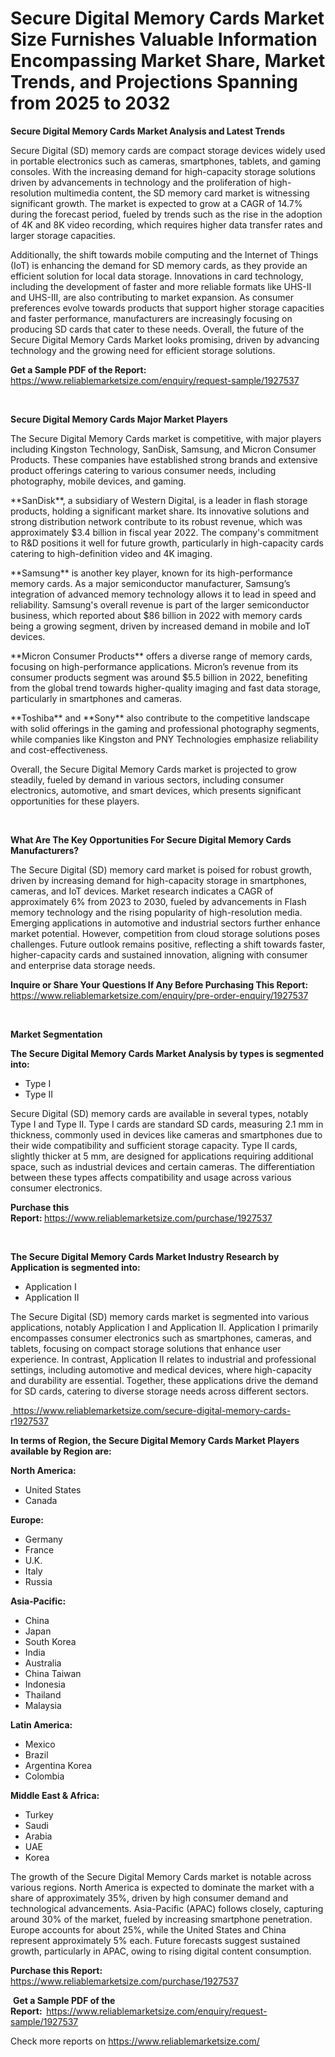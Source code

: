<p><h1>Secure Digital Memory Cards Market Size Furnishes Valuable Information Encompassing Market Share, Market Trends, and Projections Spanning from 2025 to 2032</h1></p><p><strong>Secure Digital Memory Cards Market Analysis and Latest Trends</strong></p>
<p><p>Secure Digital (SD) memory cards are compact storage devices widely used in portable electronics such as cameras, smartphones, tablets, and gaming consoles. With the increasing demand for high-capacity storage solutions driven by advancements in technology and the proliferation of high-resolution multimedia content, the SD memory card market is witnessing significant growth. The market is expected to grow at a CAGR of 14.7% during the forecast period, fueled by trends such as the rise in the adoption of 4K and 8K video recording, which requires higher data transfer rates and larger storage capacities.</p><p>Additionally, the shift towards mobile computing and the Internet of Things (IoT) is enhancing the demand for SD memory cards, as they provide an efficient solution for local data storage. Innovations in card technology, including the development of faster and more reliable formats like UHS-II and UHS-III, are also contributing to market expansion. As consumer preferences evolve towards products that support higher storage capacities and faster performance, manufacturers are increasingly focusing on producing SD cards that cater to these needs. Overall, the future of the Secure Digital Memory Cards Market looks promising, driven by advancing technology and the growing need for efficient storage solutions.</p></p>
<p><strong>Get a Sample PDF of the Report:&nbsp;</strong> <a href="https://www.reliablemarketsize.com/enquiry/request-sample/1927537?utm_campaign=2759&utm_medium=2&utm_source=Github&utm_content=ia&utm_term=28032025&utm_id=secure-digital-memory-cards">https://www.reliablemarketsize.com/enquiry/request-sample/1927537</a></p>
<p>&nbsp;</p>
<p><strong>Secure Digital Memory Cards Major Market Players</strong></p>
<p><p>The Secure Digital Memory Cards market is competitive, with major players including Kingston Technology, SanDisk, Samsung, and Micron Consumer Products. These companies have established strong brands and extensive product offerings catering to various consumer needs, including photography, mobile devices, and gaming.</p><p>**SanDisk**, a subsidiary of Western Digital, is a leader in flash storage products, holding a significant market share. Its innovative solutions and strong distribution network contribute to its robust revenue, which was approximately $3.4 billion in fiscal year 2022. The company's commitment to R&D positions it well for future growth, particularly in high-capacity cards catering to high-definition video and 4K imaging.</p><p>**Samsung** is another key player, known for its high-performance memory cards. As a major semiconductor manufacturer, Samsung’s integration of advanced memory technology allows it to lead in speed and reliability. Samsung's overall revenue is part of the larger semiconductor business, which reported about $86 billion in 2022 with memory cards being a growing segment, driven by increased demand in mobile and IoT devices.</p><p>**Micron Consumer Products** offers a diverse range of memory cards, focusing on high-performance applications. Micron’s revenue from its consumer products segment was around $5.5 billion in 2022, benefiting from the global trend towards higher-quality imaging and fast data storage, particularly in smartphones and cameras.</p><p>**Toshiba** and **Sony** also contribute to the competitive landscape with solid offerings in the gaming and professional photography segments, while companies like Kingston and PNY Technologies emphasize reliability and cost-effectiveness.</p><p>Overall, the Secure Digital Memory Cards market is projected to grow steadily, fueled by demand in various sectors, including consumer electronics, automotive, and smart devices, which presents significant opportunities for these players.</p></p>
<p>&nbsp;</p>
<p><strong>What Are The Key Opportunities For Secure Digital Memory Cards Manufacturers?</strong></p>
<p><p>The Secure Digital (SD) memory card market is poised for robust growth, driven by increasing demand for high-capacity storage in smartphones, cameras, and IoT devices. Market research indicates a CAGR of approximately 6% from 2023 to 2030, fueled by advancements in Flash memory technology and the rising popularity of high-resolution media. Emerging applications in automotive and industrial sectors further enhance market potential. However, competition from cloud storage solutions poses challenges. Future outlook remains positive, reflecting a shift towards faster, higher-capacity cards and sustained innovation, aligning with consumer and enterprise data storage needs.</p></p>
<p><strong>Inquire or Share Your Questions If Any Before Purchasing This Report:</strong> <a href="https://www.reliablemarketsize.com/enquiry/pre-order-enquiry/1927537?utm_campaign=2759&utm_medium=2&utm_source=Github&utm_content=ia&utm_term=28032025&utm_id=secure-digital-memory-cards">https://www.reliablemarketsize.com/enquiry/pre-order-enquiry/1927537</a></p>
<p>&nbsp;</p>
<p><strong>Market Segmentation</strong></p>
<p><strong>The Secure Digital Memory Cards Market Analysis by types is segmented into:</strong></p>
<p><ul><li>Type I</li><li>Type II</li></ul></p>
<p><p>Secure Digital (SD) memory cards are available in several types, notably Type I and Type II. Type I cards are standard SD cards, measuring 2.1 mm in thickness, commonly used in devices like cameras and smartphones due to their wide compatibility and sufficient storage capacity. Type II cards, slightly thicker at 5 mm, are designed for applications requiring additional space, such as industrial devices and certain cameras. The differentiation between these types affects compatibility and usage across various consumer electronics.</p></p>
<p><strong>Purchase this Report:&nbsp;</strong><a href="https://www.reliablemarketsize.com/purchase/1927537?utm_campaign=2759&utm_medium=2&utm_source=Github&utm_content=ia&utm_term=28032025&utm_id=secure-digital-memory-cards">https://www.reliablemarketsize.com/purchase/1927537</a></p>
<p>&nbsp;</p>
<p><strong>The Secure Digital Memory Cards Market Industry Research by Application is segmented into:</strong></p>
<p><ul><li>Application I</li><li>Application II</li></ul></p>
<p><p>The Secure Digital (SD) memory cards market is segmented into various applications, notably Application I and Application II. Application I primarily encompasses consumer electronics such as smartphones, cameras, and tablets, focusing on compact storage solutions that enhance user experience. In contrast, Application II relates to industrial and professional settings, including automotive and medical devices, where high-capacity and durability are essential. Together, these applications drive the demand for SD cards, catering to diverse storage needs across different sectors.</p></p>
<p><a href="https://www.reliablemarketsize.com/secure-digital-memory-cards-r1927537?utm_campaign=2759&utm_medium=2&utm_source=Github&utm_content=ia&utm_term=28032025&utm_id=secure-digital-memory-cards">&nbsp;https://www.reliablemarketsize.com/secure-digital-memory-cards-r1927537</a></p>
<p><strong>In terms of Region, the Secure Digital Memory Cards Market Players available by Region are:</strong></p>
<p>
    <p> <strong> North America: </strong>
        <ul>
            <li>United States</li>
            <li>Canada</li>
        </ul>
        </p> 
    <p> <strong> Europe: </strong>
        <ul>
            <li>Germany</li>
            <li>France</li>
            <li>U.K.</li>
            <li>Italy</li>
            <li>Russia</li>
        </ul>
        </p> 
    <p> <strong> Asia-Pacific: </strong>
        <ul>
            <li>China</li>
            <li>Japan</li>
            <li>South Korea</li>
            <li>India</li>
            <li>Australia</li>
            <li>China Taiwan</li>
            <li>Indonesia</li>
            <li>Thailand</li>
            <li>Malaysia</li>
        </ul>
        </p> 
    <p> <strong> Latin America: </strong>
        <ul>
            <li>Mexico</li>
            <li>Brazil</li>
            <li>Argentina Korea</li>
            <li>Colombia</li>
        </ul>
        </p> 
    <p> <strong> Middle East & Africa: </strong>
        <ul>
            <li>Turkey</li>
            <li>Saudi</li>
            <li>Arabia</li>
            <li>UAE</li>
            <li>Korea</li>
        </ul>
    </p>
    </p>
<p><p>The growth of the Secure Digital Memory Cards market is notable across various regions. North America is expected to dominate the market with a share of approximately 35%, driven by high consumer demand and technological advancements. Asia-Pacific (APAC) follows closely, capturing around 30% of the market, fueled by increasing smartphone penetration. Europe accounts for about 25%, while the United States and China represent approximately 5% each. Future forecasts suggest sustained growth, particularly in APAC, owing to rising digital content consumption.</p></p>
<p><strong>Purchase this Report: </strong><a href="https://www.reliablemarketsize.com/purchase/1927537?utm_campaign=2759&utm_medium=2&utm_source=Github&utm_content=ia&utm_term=28032025&utm_id=secure-digital-memory-cards">https://www.reliablemarketsize.com/purchase/1927537</a></p>
<p>&nbsp;<strong>Get a Sample PDF of the Report:&nbsp;&nbsp;</strong><a href="https://www.reliablemarketsize.com/enquiry/request-sample/1927537?utm_campaign=2759&utm_medium=2&utm_source=Github&utm_content=ia&utm_term=28032025&utm_id=secure-digital-memory-cards">https://www.reliablemarketsize.com/enquiry/request-sample/1927537</a></p>
<p><strong></strong></p>
<p>Check more reports on <a href="https://www.reliablemarketsize.com/?utm_campaign=2759&utm_medium=2&utm_source=Github&utm_content=ia&utm_term=28032025&utm_id=secure-digital-memory-cards">https://www.reliablemarketsize.com/</a></p>